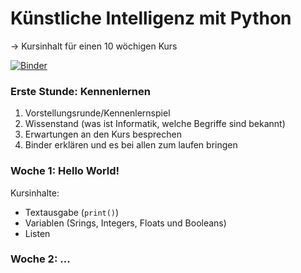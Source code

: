 # **Künstliche Intelligenz mit Python**
→ Kursinhalt für einen 10 wöchigen Kurs 

[![Binder](https://mybinder.org/badge_logo.svg)](https://mybinder.org/v2/gh/starcodecourses/Python-KI/PythonKI-V2)

### Erste Stunde: Kennenlernen 
1. Vorstellungsrunde/Kennenlernspiel
2. Wissenstand (was ist Informatik, welche Begriffe sind bekannt)
3. Erwartungen an den Kurs besprechen
4. Binder erklären und es bei allen zum laufen bringen

###  Woche 1: Hello World! 
Kursinhalte:
* Textausgabe (`print()`)
* Variablen (Srings, Integers, Floats und Booleans)
* Listen

###  Woche 2: ...
